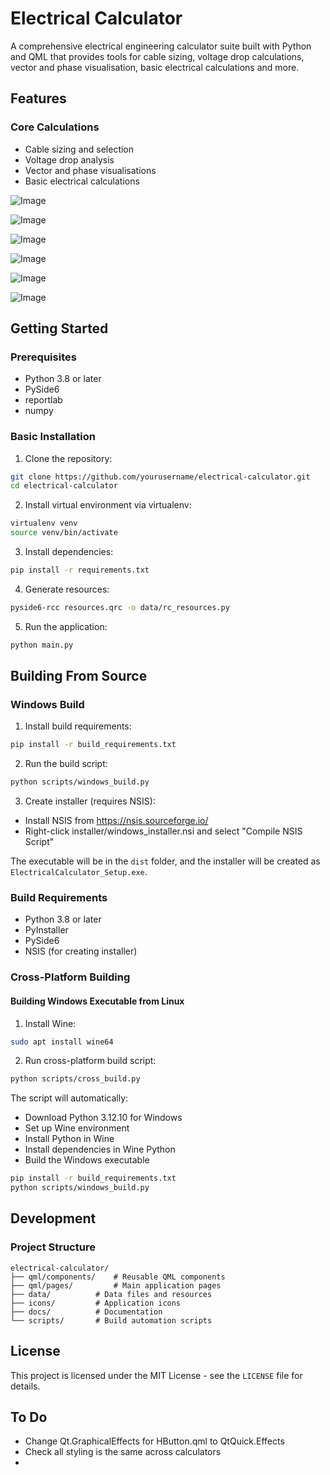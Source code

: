 # Electrical Calculator

A comprehensive electrical engineering calculator suite built with Python and QML that provides tools for cable sizing, voltage drop calculations, vector and phase visualisation, basic electrical calculations and more.

## Features

### Core Calculations
- Cable sizing and selection
- Voltage drop analysis
- Vector and phase visualisations
- Basic electrical calculations

![Image](https://github.com/user-attachments/assets/3c814874-440b-44fb-b459-e6107e67dc1d)

![Image](https://github.com/user-attachments/assets/2bc4fd8a-3abe-4170-8241-6631ea55d357)

![Image](https://github.com/user-attachments/assets/31c4d7aa-9ada-4c2f-ac91-ae205a1098f9)

![Image](https://github.com/user-attachments/assets/c7fd4e55-1122-4396-a960-bc04e94a3e1d)

![Image](https://github.com/user-attachments/assets/f9eea387-1188-4149-ba90-83e4fc86a225)

![Image](https://github.com/user-attachments/assets/282565db-707c-4cd7-b5ac-e7b29c5e712c)

## Getting Started

### Prerequisites
- Python 3.8 or later
- PySide6
- reportlab
- numpy

### Basic Installation

1. Clone the repository:
```bash
git clone https://github.com/yourusername/electrical-calculator.git
cd electrical-calculator
```

2. Install virtual environment via virtualenv:

```bash
virtualenv venv
source venv/bin/activate
```

3. Install dependencies:
```bash
pip install -r requirements.txt
```

4. Generate resources:
```bash
pyside6-rcc resources.qrc -o data/rc_resources.py
```

5. Run the application:
```bash
python main.py
```

## Building From Source

### Windows Build

1. Install build requirements:
```bash
pip install -r build_requirements.txt
```

2. Run the build script:
```bash
python scripts/windows_build.py
```

3. Create installer (requires NSIS):
- Install NSIS from https://nsis.sourceforge.io/
- Right-click installer/windows_installer.nsi and select "Compile NSIS Script"

The executable will be in the `dist` folder, and the installer will be created as `ElectricalCalculator_Setup.exe`.

### Build Requirements
- Python 3.8 or later
- PyInstaller
- PySide6
- NSIS (for creating installer)

### Cross-Platform Building

#### Building Windows Executable from Linux
1. Install Wine:
```bash
sudo apt install wine64
```

2. Run cross-platform build script:
```bash
python scripts/cross_build.py
```

The script will automatically:
- Download Python 3.12.10 for Windows
- Set up Wine environment
- Install Python in Wine
- Install dependencies in Wine Python
- Build the Windows executable

```bash
pip install -r build_requirements.txt
python scripts/windows_build.py
```

## Development

### Project Structure
```
electrical-calculator/
├── qml/components/    # Reusable QML components
├── qml/pages/         # Main application pages
├── data/          # Data files and resources
├── icons/         # Application icons
├── docs/          # Documentation
└── scripts/       # Build automation scripts
```

## License
This project is licensed under the MIT License - see the `LICENSE` file for details.

## To Do

- Change Qt.GraphicalEffects for HButton.qml to QtQuick.Effects
- Check all styling is the same across calculators
- 